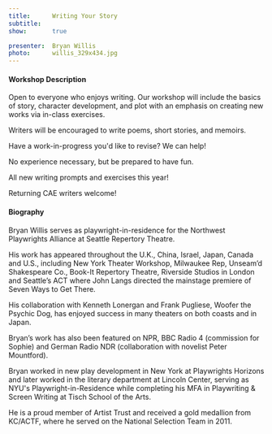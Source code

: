 ```yaml
---
title:      Writing Your Story
subtitle:
show:       true

presenter:  Bryan Willis
photo:      willis_329x434.jpg
---
```

#### Workshop Description

Open to everyone who enjoys writing. Our workshop will
include the basics of story, character development, and plot
with an emphasis on creating new works via in-class exercises.

Writers will be encouraged to write poems, short stories, and memoirs.

Have a work-in-progress you'd like to revise? We can help!

No experience necessary, but be prepared to have fun.

All new writing prompts and exercises this year!

Returning CAE writers welcome!

#### Biography

Bryan Willis serves as playwright-in-residence for the Northwest
Playwrights Alliance at Seattle Repertory Theatre.

His work has appeared throughout the U.K., China, Israel,
Japan, Canada and U.S., including New York Theater Workshop,
Milwaukee Rep, Unseam’d Shakespeare Co., Book-It Repertory Theatre,
Riverside Studios in London and Seattle’s ACT where John
Langs directed the mainstage premiere of Seven Ways to Get There.

His collaboration with Kenneth Lonergan and Frank Pugliese,
Woofer the Psychic Dog, has enjoyed success in many theaters
on both coasts and in Japan.

Bryan’s work has also been featured on NPR, BBC Radio 4
(commission for Sophie) and German Radio NDR (collaboration with novelist Peter Mountford).

Bryan worked in new play development in New York at Playwrights
Horizons and later worked in the literary department at
Lincoln Center, serving as NYU's Playwright-in-Residence
while completing his MFA in Playwriting & Screen
Writing at Tisch School of the Arts.

He is a proud member of Artist Trust and received a gold medallion
from KC/ACTF, where he served on the National Selection Team in 2011.
